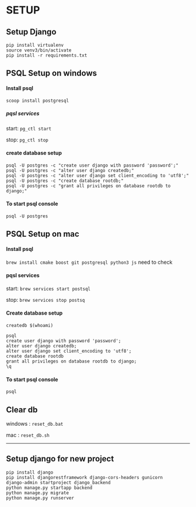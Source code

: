 # SETUP

## Setup Django

```
pip install virtualenv
source venv3/bin/activate
pip install -r requirements.txt
```

## PSQL Setup on windows

#### Install psql
`scoop install postgresql`

##### pqsl services
start: `pg_ctl start`

stop: `pg_ctl stop`

#### create database setup
```
psql -U postgres -c "create user django with password 'password';"
psql -U postgres -c "alter user django createdb;"
psql -U postgres -c "alter user django set client_encoding to 'utf8';"
psql -U postgres -c "create database rootdb;"
psql -U postgres -c "grant all privileges on database rootdb to django;"
````
#### To start psql console
`psql -U postgres`


## PSQL Setup on mac

#### Install psql
`brew install cmake boost git postgresql python3 js` need to check

#### pqsl services
start: `brew services start postsql`

stop: `brew services stop postsq`

#### Create database setup
`createdb $(whoami)`

```
psql
create user django with password 'password';
alter user django createdb;
alter user django set client_encoding to 'utf8';
create database rootdb
grant all privileges on database rootdb to django;
\q
````

#### To start psql console
`psql`

## Clear db
windows : `reset_db.bat`

mac : `reset_db.sh`

---------------
## Setup django for new project
```
pip install django
pip install djangorestframework django-cors-headers gunicorn
django-admin startproject django_backend
python manage.py startapp backend
python manage.py migrate
python manage.py runserver
```
